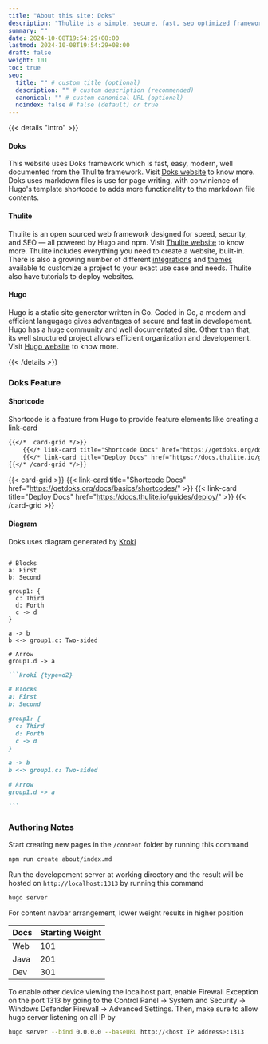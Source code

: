 ```yaml
---
title: "About this site: Doks"
description: "Thulite is a simple, secure, fast, seo optimized framework for static site generating"
summary: ""
date: 2024-10-08T19:54:29+08:00
lastmod: 2024-10-08T19:54:29+08:00
draft: false
weight: 101
toc: true
seo:
  title: "" # custom title (optional)
  description: "" # custom description (recommended)
  canonical: "" # custom canonical URL (optional)
  noindex: false # false (default) or true
---
```

{{< details "Intro" >}}

#### Doks

This website uses Doks framework which is fast, easy, modern, well documented from the Thulite framework. Visit [Doks website](https://getdoks.org/) to know more. Doks uses markdown files is use for page writing, with convinience of Hugo's template shortcode to adds more functionality to the markdown file contents.

#### Thulite

Thulite is an open sourced web framework designed for speed, security, and SEO — all powered by Hugo and npm. Visit [Thulite website](https://docs.thulite.io/getting-started/) to know more. Thulite includes everything you need to create a website, built-in. There is also a growing number of different [integrations](https://thulite.io/integrations/) and [themes](https://thulite.io/themes/) available to customize a project to your exact use case and needs. Thulite also have tutorials to deploy websites.

#### Hugo

Hugo is a static site generator written in Go. Coded in Go, a modern and efficient langugage gives advantages of secure and fast in developement. Hugo has a huge community and well documentated site. Other than that, its well structured project allows efficient organization and developement. Visit [Hugo website](https://gohugo.io/) to know more.

{{< /details >}}

### Doks Feature

#### Shortcode

Shortcode is a feature from Hugo to provide feature elements like creating a link-card

````md
{{</*  card-grid */>}}
    {{</* link-card title="Shortcode Docs" href="https://getdoks.org/docs/basics/shortcodes/" */>}}
    {{</* link-card title="Deploy Docs" href="https://docs.thulite.io/guides/deploy/" */>}}
{{</* /card-grid */>}}
````

{{< card-grid >}}
    {{< link-card title="Shortcode Docs" href="https://getdoks.org/docs/basics/shortcodes/" >}}
    {{< link-card title="Deploy Docs" href="https://docs.thulite.io/guides/deploy/" >}}
{{< /card-grid >}}

#### Diagram

Doks uses diagram generated by [Kroki](https://kroki.io/)

```kroki {type=d2}

# Blocks
a: First
b: Second

group1: {
  c: Third
  d: Forth
  c -> d
}

a -> b
b <-> group1.c: Two-sided

# Arrow
group1.d -> a

```

````md
```kroki {type=d2}

# Blocks
a: First
b: Second

group1: {
  c: Third
  d: Forth
  c -> d
}

a -> b
b <-> group1.c: Two-sided

# Arrow
group1.d -> a

```
````

### Authoring Notes

Start creating new pages in the `/content` folder by running this command

```bash
npm run create about/index.md
```

Run the developement server at working directory and the result will be hosted on `http://localhost:1313` by running this command

```bash
hugo server
```

For content navbar arrangement, lower weight results in higher position

| Docs | Starting Weight |
| ---- | --------------- |
| Web  | 101             |
| Java | 201             |
| Dev  | 301             |

To enable other device viewing the localhost part, enable Firewall Exception on the port 1313 by going to the Control Panel → System and Security → Windows Defender Firewall → Advanced Settings. Then, make sure to allow hugo server listening on all IP by

```bash
hugo server --bind 0.0.0.0 --baseURL http://<host IP address>:1313
```
